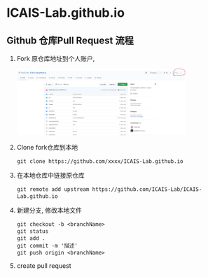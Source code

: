 # ICAIS-Lab.github.io

## Github 仓库Pull Request 流程

1. Fork 原仓库地址到个人账户, 

      <img src="images/fork.JPG" width=80%>

2. Clone fork仓库到本地
   ```
   git clone https://github.com/xxxx/ICAIS-Lab.github.io
   ``` 
3. 在本地仓库中链接原仓库
    ```
    git remote add upstream https://github.com/ICAIS-Lab/ICAIS-Lab.github.io
    ```
4. 新建分支, 修改本地文件
   ```
   git checkout -b <branchName>
   git status
   git add .
   git commit -m '描述'
   git push origin <branchName>
   ```
5. create pull request